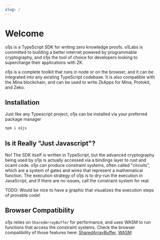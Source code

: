 ```yaml
---
slug: /
---
```


# Welcome

o1js is a TypeScript SDK for writing zero knowledge proofs.  o1Labs is committed to building
a better internet powered by programmable cryptography, and o1js the tool of choice for
developers looking to supercharge their applications with ZK.

o1js is a complete toolkit that runs in node or on the browser, and it can be integrated into
any existing TypeScript codebase.  It is also compatible with the Mina blockchain, and can be
used to write ZkApps for Mina, Protokit, and Zeko.

## Installation

Just like any Typescript project, o1js can be installed via your preferred package manager

```sh
npm i o1js
```

## Is it Really "Just Javascript"?

No!  The SDK itself is written in TypeScript, but the advanced cryptography being used by o1js
is actually accessed via a bindings layer to rust and ocaml code.  o1js can produce constraint
systems, often called "circuits", which are a system of gates and wires that represent a 
mathematical function.  The execution strategy of o1js is to dry-run the execution in 
JavaScript, and if there are no issues, call the constraint system for real.

TODO: Would be nice to have a graphic that visualizes the execution steps of provable code!

## Browser Compatibility

o1js relies on `SharedArrayBuffer` for performance, and uses WASM to run functions that access
the constraint systems.  Check the browser compatibility of those features here: 
[SharedArrayBuffer](https://caniuse.com/sharedarraybuffer), [WASM](https://caniuse.com/wasm)

